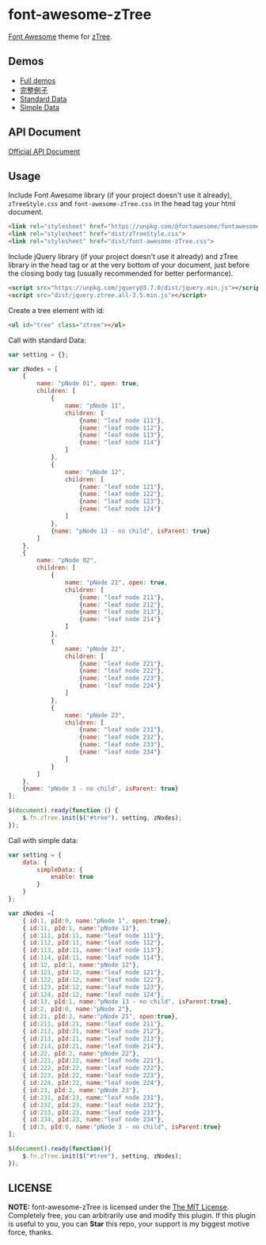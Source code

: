 # font-awesome-zTree

[Font Awesome](http://fontawesome.io/) theme for [zTree](http://www.ztree.me/).

## Demos

* [Full demos](http://wenzhixin.github.io/font-awesome-zTree/assets/zTree_v3/demo/en/)
* [完整例子](http://wenzhixin.github.io/font-awesome-zTree/assets/zTree_v3/demo/cn/)
* [Standard Data](https://live.bootstrap-table.com/code/wenzhixin/15653)
* [Simple Data](https://live.bootstrap-table.com/code/wenzhixin/15654)

## API Document

[Official API Document](http://www.ztree.me/v3/api.php)

## Usage

Include Font Awesome library (if your project doesn't use it already), `zTreeStyle.css` and `font-awesome-zTree.css` in the head tag your html document.

```html
<link rel="stylesheet" href="https://unpkg.com/@fortawesome/fontawesome-free@5.15.4/css/all.min.css">
<link rel="stylesheet" href="dist/zTreeStyle.css">
<link rel="stylesheet" href="dist/font-awesome-zTree.css">
```

Include jQuery library (if your project doesn't use it already) and zTree library in the head tag or at the very bottom of your document, just before the closing body tag (usually recommended for better performance).

```html
<script src="https://unpkg.com/jquery@3.7.0/dist/jquery.min.js"></script>
<script src="dist/jquery.ztree.all-3.5.min.js"></script>
```
Create a tree element with id:

```html
<ul id="tree" class="ztree"></ul>
```

Call with standard Data:
```js
var setting = {};

var zNodes = [
    {
        name: "pNode 01", open: true,
        children: [
            {
                name: "pNode 11",
                children: [
                    {name: "leaf node 111"},
                    {name: "leaf node 112"},
                    {name: "leaf node 113"},
                    {name: "leaf node 114"}
                ]
            },
            {
                name: "pNode 12",
                children: [
                    {name: "leaf node 121"},
                    {name: "leaf node 122"},
                    {name: "leaf node 123"},
                    {name: "leaf node 124"}
                ]
            },
            {name: "pNode 13 - no child", isParent: true}
        ]
    },
    {
        name: "pNode 02",
        children: [
            {
                name: "pNode 21", open: true,
                children: [
                    {name: "leaf node 211"},
                    {name: "leaf node 212"},
                    {name: "leaf node 213"},
                    {name: "leaf node 214"}
                ]
            },
            {
                name: "pNode 22",
                children: [
                    {name: "leaf node 221"},
                    {name: "leaf node 222"},
                    {name: "leaf node 223"},
                    {name: "leaf node 224"}
                ]
            },
            {
                name: "pNode 23",
                children: [
                    {name: "leaf node 231"},
                    {name: "leaf node 232"},
                    {name: "leaf node 233"},
                    {name: "leaf node 234"}
                ]
            }
        ]
    },
    {name: "pNode 3 - no child", isParent: true}
];

$(document).ready(function () {
    $.fn.zTree.init($("#tree"), setting, zNodes);
});
```

Call with simple data:

```js
var setting = {
    data: {
        simpleData: {
            enable: true
        }
    }
};

var zNodes =[
    { id:1, pId:0, name:"pNode 1", open:true},
    { id:11, pId:1, name:"pNode 11"},
    { id:111, pId:11, name:"leaf node 111"},
    { id:112, pId:11, name:"leaf node 112"},
    { id:113, pId:11, name:"leaf node 113"},
    { id:114, pId:11, name:"leaf node 114"},
    { id:12, pId:1, name:"pNode 12"},
    { id:121, pId:12, name:"leaf node 121"},
    { id:122, pId:12, name:"leaf node 122"},
    { id:123, pId:12, name:"leaf node 123"},
    { id:124, pId:12, name:"leaf node 124"},
    { id:13, pId:1, name:"pNode 13 - no child", isParent:true},
    { id:2, pId:0, name:"pNode 2"},
    { id:21, pId:2, name:"pNode 21", open:true},
    { id:211, pId:21, name:"leaf node 211"},
    { id:212, pId:21, name:"leaf node 212"},
    { id:213, pId:21, name:"leaf node 213"},
    { id:214, pId:21, name:"leaf node 214"},
    { id:22, pId:2, name:"pNode 22"},
    { id:221, pId:22, name:"leaf node 221"},
    { id:222, pId:22, name:"leaf node 222"},
    { id:223, pId:22, name:"leaf node 223"},
    { id:224, pId:22, name:"leaf node 224"},
    { id:23, pId:2, name:"pNode 23"},
    { id:231, pId:23, name:"leaf node 231"},
    { id:232, pId:23, name:"leaf node 232"},
    { id:233, pId:23, name:"leaf node 233"},
    { id:234, pId:23, name:"leaf node 234"},
    { id:3, pId:0, name:"pNode 3 - no child", isParent:true}
];

$(document).ready(function(){
    $.fn.zTree.init($("#tree"), setting, zNodes);
});
```

## LICENSE

**NOTE:** font-awesome-zTree is licensed under the [The MIT License](https://github.com/wenzhixin/font-awesome-zTree/blob/master/LICENSE). Completely free, you can arbitrarily use and modify this plugin. If this plugin is useful to you, you can **Star** this repo, your support is my biggest motive force, thanks.
